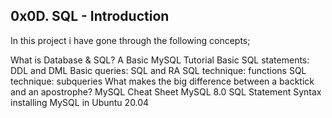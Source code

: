 ## 0x0D. SQL - Introduction

In this project i have gone through the following concepts;


What is Database & SQL?
A Basic MySQL Tutorial
Basic SQL statements: DDL and DML 
Basic queries: SQL and RA
SQL technique: functions
SQL technique: subqueries
What makes the big difference between a backtick and an apostrophe?
MySQL Cheat Sheet
MySQL 8.0 SQL Statement Syntax
installing MySQL in Ubuntu 20.04

